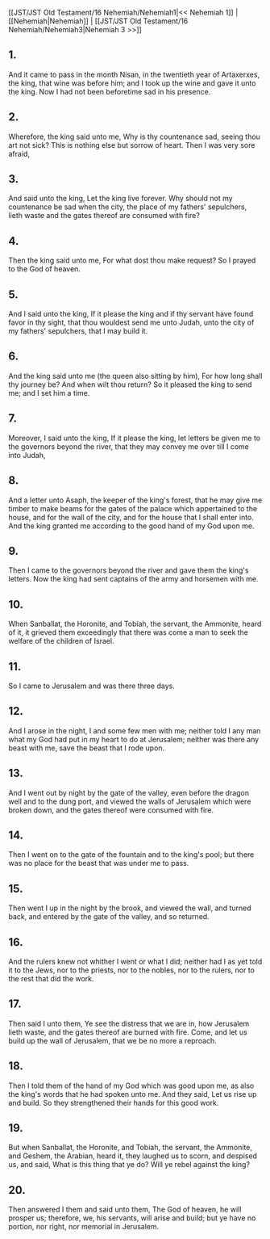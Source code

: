 [[JST/JST Old Testament/16 Nehemiah/Nehemiah1|<< Nehemiah 1]] | [[Nehemiah|Nehemiah]] | [[JST/JST Old Testament/16 Nehemiah/Nehemiah3|Nehemiah 3 >>]]
## 1.
And it came to pass in the month Nisan, in the twentieth year of Artaxerxes, the king, that wine was before him; and I took up the wine and gave it unto the king. Now I had not been beforetime sad in his presence.
## 2.
Wherefore, the king said unto me, Why is thy countenance sad, seeing thou art not sick? This is nothing else but sorrow of heart. Then I was very sore afraid,
## 3.
And said unto the king, Let the king live forever. Why should not my countenance be sad when the city, the place of my fathers\' sepulchers, lieth waste and the gates thereof are consumed with fire?
## 4.
Then the king said unto me, For what dost thou make request? So I prayed to the God of heaven.
## 5.
And I said unto the king, If it please the king and if thy servant have found favor in thy sight, that thou wouldest send me unto Judah, unto the city of my fathers\' sepulchers, that I may build it.
## 6.
And the king said unto me (the queen also sitting by him), For how long shall thy journey be? And when wilt thou return? So it pleased the king to send me; and I set him a time.
## 7.
Moreover, I said unto the king, If it please the king, let letters be given me to the governors beyond the river, that they may convey me over till I come into Judah,
## 8.
And a letter unto Asaph, the keeper of the king\'s forest, that he may give me timber to make beams for the gates of the palace which appertained to the house, and for the wall of the city, and for the house that I shall enter into. And the king granted me according to the good hand of my God upon me.
## 9.
Then I came to the governors beyond the river and gave them the king\'s letters. Now the king had sent captains of the army and horsemen with me.
## 10.
When Sanballat, the Horonite, and Tobiah, the servant, the Ammonite, heard of it, it grieved them exceedingly that there was come a man to seek the welfare of the children of Israel.
## 11.
So I came to Jerusalem and was there three days.
## 12.
And I arose in the night, I and some few men with me; neither told I any man what my God had put in my heart to do at Jerusalem; neither was there any beast with me, save the beast that I rode upon.
## 13.
And I went out by night by the gate of the valley, even before the dragon well and to the dung port, and viewed the walls of Jerusalem which were broken down, and the gates thereof were consumed with fire.
## 14.
Then I went on to the gate of the fountain and to the king\'s pool; but there was no place for the beast that was under me to pass.
## 15.
Then went I up in the night by the brook, and viewed the wall, and turned back, and entered by the gate of the valley, and so returned.
## 16.
And the rulers knew not whither I went or what I did; neither had I as yet told it to the Jews, nor to the priests, nor to the nobles, nor to the rulers, nor to the rest that did the work.
## 17.
Then said I unto them, Ye see the distress that we are in, how Jerusalem lieth waste, and the gates thereof are burned with fire. Come, and let us build up the wall of Jerusalem, that we be no more a reproach.
## 18.
Then I told them of the hand of my God which was good upon me, as also the king\'s words that he had spoken unto me. And they said, Let us rise up and build. So they strengthened their hands for this good work.
## 19.
But when Sanballat, the Horonite, and Tobiah, the servant, the Ammonite, and Geshem, the Arabian, heard it, they laughed us to scorn, and despised us, and said, What is this thing that ye do? Will ye rebel against the king?
## 20.
Then answered I them and said unto them, The God of heaven, he will prosper us; therefore, we, his servants, will arise and build; but ye have no portion, nor right, nor memorial in Jerusalem.


